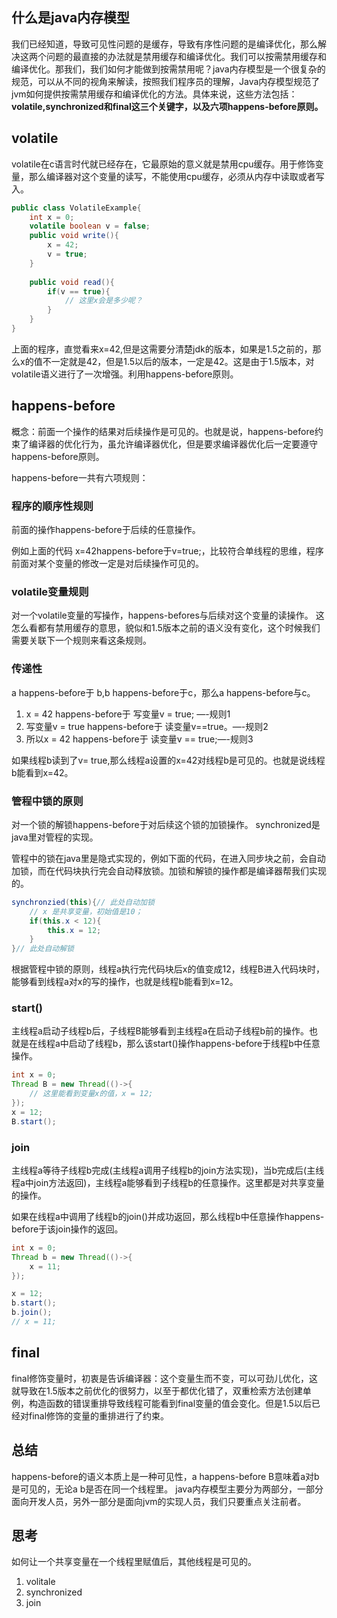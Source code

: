 ## 什么是java内存模型
我们已经知道，导致可见性问题的是缓存，导致有序性问题的是编译优化，那么解决这两个问题的最直接的办法就是禁用缓存和编译优化。我们可以按需禁用缓存和编译优化。那我们，我们如何才能做到按需禁用呢？java内存模型是一个很复杂的规范，可以从不同的视角来解读，按照我们程序员的理解，Java内存模型规范了jvm如何提供按需禁用缓存和编译优化的方法。具体来说，这些方法包括：**volatile,synchronized和final这三个关键字，以及六项happens-before原则。**

## volatile
volatile在c语言时代就已经存在，它最原始的意义就是禁用cpu缓存。用于修饰变量，那么编译器对这个变量的读写，不能使用cpu缓存，必须从内存中读取或者写入。

```java
public class VolatileExample{
    int x = 0;
    volatile boolean v = false;
    public void write(){
        x = 42;
        v = true;
    }
    
    public void read(){
        if(v == true){
            // 这里x会是多少呢？
        }
    }
}
```

上面的程序，直觉看来x=42,但是这需要分清楚jdk的版本，如果是1.5之前的，那么x的值不一定就是42，但是1.5以后的版本，一定是42。这是由于1.5版本，对volatile语义进行了一次增强。利用happens-before原则。

## happens-before
概念：前面一个操作的结果对后续操作是可见的。也就是说，happens-before约束了编译器的优化行为，虽允许编译器优化，但是要求编译器优化后一定要遵守happens-before原则。

happens-before一共有六项规则：
### 程序的顺序性规则
前面的操作happens-before于后续的任意操作。

例如上面的代码
x=42happens-before于v=true;，比较符合单线程的思维，程序前面对某个变量的修改一定是对后续操作可见的。

### volatile变量规则
对一个volatile变量的写操作，happens-befores与后续对这个变量的读操作。
这怎么看都有禁用缓存的意思，貌似和1.5版本之前的语义没有变化，这个时候我们需要关联下一个规则来看这条规则。

### 传递性
a happens-before于 b,b happens-before于c，那么a happens-before与c。
1. x = 42 happens-before于 写变量v = true; —-规则1
2. 写变量v = true happens-before于 读变量v==true。—-规则2
3. 所以x = 42 happens-before于 读变量v == true;—-规则3

如果线程b读到了v= true,那么线程a设置的x=42对线程b是可见的。也就是说线程b能看到x=42。

### 管程中锁的原则
对一个锁的解锁happens-before于对后续这个锁的加锁操作。
synchronized是java里对管程的实现。

管程中的锁在java里是隐式实现的，例如下面的代码，在进入同步块之前，会自动加锁，而在代码块执行完会自动释放锁。加锁和解锁的操作都是编译器帮我们实现的。

```java
synchronzied(this){// 此处自动加锁
    // x 是共享变量，初始值是10；
    if(this.x < 12){
        this.x = 12;
    }
}// 此处自动解锁
```

根据管程中锁的原则，线程a执行完代码块后x的值变成12，线程B进入代码块时，能够看到线程a对x的写的操作，也就是线程b能看到x=12。


### start()
主线程a启动子线程b后，子线程B能够看到主线程a在启动子线程b前的操作。也就是在线程a中启动了线程b，那么该start()操作happens-before于线程b中任意操作。

```java
int x = 0;
Thread B = new Thread(()->{
    // 这里能看到变量x的值，x = 12;
});
x = 12;
B.start();
```

### join
主线程a等待子线程b完成(主线程a调用子线程b的join方法实现)，当b完成后(主线程a中join方法返回)，主线程a能够看到子线程b的任意操作。这里都是对共享变量的操作。

如果在线程a中调用了线程b的join()并成功返回，那么线程b中任意操作happens-before于该join操作的返回。

```java
int x = 0;
Thread b = new Thread(()->{
    x = 11;
});

x = 12;
b.start();
b.join();
// x = 11;
```

## final
final修饰变量时，初衷是告诉编译器：这个变量生而不变，可以可劲儿优化，这就导致在1.5版本之前优化的很努力，以至于都优化错了，双重检索方法创建单例，构造函数的错误重排导致线程可能看到final变量的值会变化。但是1.5以后已经对final修饰的变量的重排进行了约束。

## 总结
happens-before的语义本质上是一种可见性，a happens-before B意味着a对b是可见的，无论a b是否在同一个线程里。
java内存模型主要分为两部分，一部分面向开发人员，另外一部分是面向jvm的实现人员，我们只要重点关注前者。

## 思考
如何让一个共享变量在一个线程里赋值后，其他线程是可见的。
1. volitale
2. synchronized
3. join
